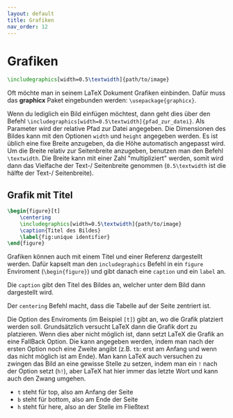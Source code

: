 ```yaml
---
layout: default
title: Grafiken
nav_order: 12
---
```


# Grafiken
```latex
\includegraphics[width=0.5\textwidth]{path/to/image}
```

Oft möchte man in seinem LaTeX Dokument Grafiken einbinden.
Dafür muss das **graphicx** Paket eingebunden werden: `\usepackage{graphicx}`.

Wenn du lediglich ein Bild einfügen möchtest, dann geht dies über den Befehl `\includegraphics[width=0.5\textwidth]{pfad_zur_datei}`.
Als Parameter wird der relative Pfad zur Datei angegeben.
Die Dimensionen des Bildes kann mit den Optionen `width` und `height` angegeben werden.
Es ist üblich eine fixe Breite anzugeben, da die Höhe automatisch angepasst wird.
Um die Breite relativ zur Seitenbreite anzugeben, benutzen man den Befehl `\textwidth`.
Die Breite kann mit einer Zahl "multipliziert" werden, somit wird dann das Vielfache der Text-/ Seitenbreite genommen (`0.5\textwidth` ist die hälfte der Text-/ Seitenbreite).


## Grafik mit Titel
```latex
\begin{figure}[t]
    \centering
    \includegraphics[width=0.5\textwidth]{path/to/image}
    \caption{Titel des Bildes}
    \label{fig:unique identifier}
\end{figure}
```

Grafiken können auch mit einem Titel und einer Referenz dargestellt werden.
Dafür kapselt man den `includegraphics` Befehl in ein `figure` Enviroment (`\begin{figure}`) und gibt danach eine `caption` und ein `label` an.

Die `caption` gibt den Titel des Bildes an, welcher unter dem Bild dann dargestellt wird.

Der `centering` Befehl macht, dass die Tabelle auf der Seite zentriert ist.

Die Option des Enviroments (im Beispiel `[t]`) gibt an, wo die Grafik platziert werden soll.
Grundsätzlich versucht LaTeX dann die Grafik dort zu platzieren.
Wenn dies aber nicht möglich ist, dann setzt LaTeX die Grafik an eine FallBack Option.
Die kann angegeben werden, indem man nach der ersten Option noch eine Zweite angibt (z.B. `tb`: erst am Anfang und wenn das nicht möglich ist am Ende).
Man kann LaTeX auch versuchen zu zwingen das Bild an eine gewisse Stelle zu setzen, indem man ein `!` nach der Option setzt (`h!`), aber LaTeX hat hier immer das letzte Wort und kann auch den Zwang umgehen.
- `t` steht für top, also am Anfang der Seite
- `b` steht für bottom, also am Ende der Seite
- `h` steht für here, also an der Stelle im Fließtext


[//]: # (## Subfigures)
[//]: # (TODO)
